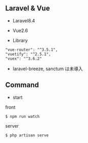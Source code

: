 
## Laravel & Vue


* Laravel8.4
* Vue2.6


* Library

```
"vue-router": "^3.5.1",
"vuetify": "^2.5.1",
"vuex": "^3.6.2"
```

* laravel-breeze, sanctum は未導入


## Command

* start

front
```
$ npm run watch
```

server
```
$ php artisan serve
```

